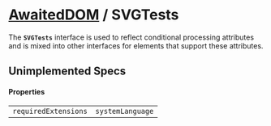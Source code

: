# [AwaitedDOM](../basic-client/awaited-dom) <span>/</span> SVGTests

<div class='overview'>The <strong><code>SVGTests</code></strong> interface is used to reflect conditional processing attributes and is mixed into other interfaces for elements that support these attributes.</div>

## Unimplemented Specs

#### Properties

|     |     |
| --- | --- |
| `requiredExtensions` | `systemLanguage` |
